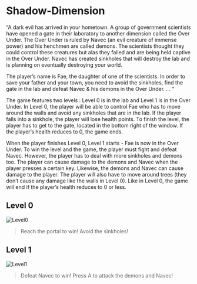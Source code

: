 # Shadow-Dimension

“A dark evil has arrived in your hometown. A group of government scientists have opened a gate in
their laboratory to another dimension called the Over Under. The Over Under is ruled by Navec
(an evil creature of immense power) and his henchmen are called demons. The scientists thought
they could control these creatures but alas they failed and are being held captive in the Over Under.
Navec has created sinkholes that will destroy the lab and is planning on eventually destroying your
world.

The player’s name is Fae, the daughter of one of the scientists. In order to save your father and
your town, you need to avoid the sinkholes, find the gate in the lab and defeat Navec & his demons
in the Over Under. . . ”

The game features two levels : Level 0 is in the lab and Level 1 is in the Over Under. In Level 0,
the player will be able to control Fae who has to move around the walls and avoid any sinkholes
that are in the lab. If the player falls into a sinkhole, the player will lose health points. To finish the
level, the player has to get to the gate, located in the bottom right of the window. If the player’s
health reduces to 0, the game ends.

When the player finishes Level 0, Level 1 starts - Fae is now in the Over Under. To win the level
and the game, the player must fight and defeat Navec. However, the player has to deal with more
sinkholes and demons too. The player can cause damage to the demons and Navec when the player
presses a certain key. Likewise, the demons and Navec can cause damage to the player. The player
will also have to move around trees (they don’t cause any damage like the walls in Level 0).
Like in Level 0, the game will end if the player’s health reduces to 0 or less.


## Level 0
![Level0](https://user-images.githubusercontent.com/86769577/200115618-69a91d01-2661-452c-b6f1-db8af9327391.JPG)

> Reach the portal to win! 
> Avoid the sinkholes!


## Level 1
![Level1](https://user-images.githubusercontent.com/86769577/200115615-d30cc7c2-c44c-4d33-99bc-19140773df47.JPG)

> Defeat Navec to win!
> Press A to attack the demons and Navec!

